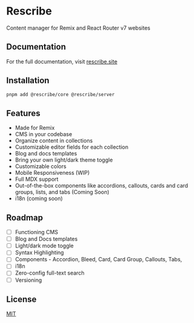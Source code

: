 # Rescribe

Content manager for Remix and React Router v7 websites

## Documentation

For the full documentation, visit [rescribe.site](https://rescribe.site/)

## Installation

```bash
pnpm add @rescribe/core @rescribe/server
```

## Features

- Made for Remix
- CMS in your codebase
- Organize content in collections
- Customizable editor fields for each collection
- Blog and docs templates
- Bring your own light/dark theme toggle
- Customizable colors
- Mobile Responsiveness (WIP)
- Full MDX support
- Out-of-the-box components like accordions, callouts, cards and card groups, lists, and tabs (Coming Soon)
- i18n (coming soon)

## Roadmap

- [ ] Functioning CMS
- [ ] Blog and Docs templates
- [ ] Light/dark mode toggle
- [ ] Syntax Highlighting
- [ ] Components - Accordion, Bleed, Card, Card Group, Callouts, Tabs,
- [ ] i18n
- [ ] Zero-config full-text search
- [ ] Versioning

## License

[MIT](https://choosealicense.com/licenses/mit/)
